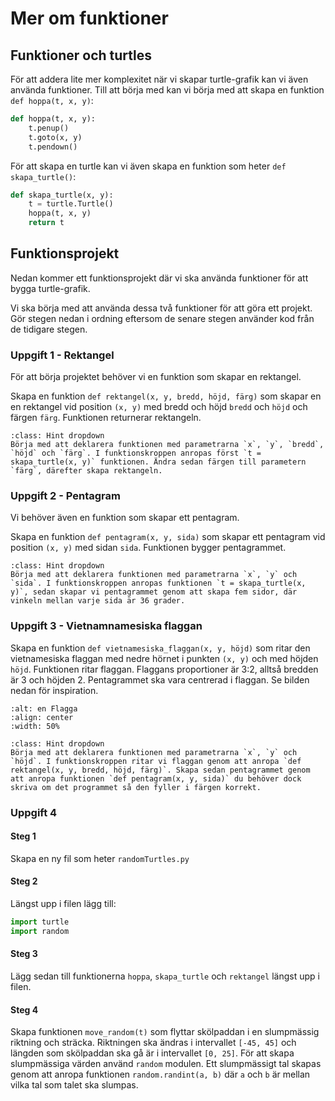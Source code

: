# Mer om funktioner

## Funktioner och turtles

För att addera lite mer komplexitet när vi skapar turtle-grafik kan vi även använda funktioner. Till att börja med kan vi börja med att skapa en funktion `def hoppa(t, x, y)`:

```python
def hoppa(t, x, y):
    t.penup()
    t.goto(x, y)
    t.pendown()
```

För att skapa en turtle kan vi även skapa en funktion som heter `def skapa_turtle()`:

```python
def skapa_turtle(x, y):
    t = turtle.Turtle()
    hoppa(t, x, y)
    return t
```

## Funktionsprojekt
Nedan kommer ett funktionsprojekt där vi ska använda funktioner för att bygga turtle-grafik.

Vi ska börja med att använda dessa två funktioner för att göra ett projekt. Gör stegen nedan i ordning eftersom de senare stegen använder kod från de tidigare stegen.

### Uppgift 1 - Rektangel
För att börja projektet behöver vi en funktion som skapar en rektangel.

Skapa en funktion `def rektangel(x, y, bredd, höjd, färg)` som skapar en en rektangel vid position `(x, y)` med bredd och höjd `bredd` och `höjd` och färgen `färg`. Funktionen returnerar rektangeln.

```{admonition} Tips
:class: Hint dropdown
Börja med att deklarera funktionen med parametrarna `x`, `y`, `bredd`, `höjd` och `färg`. I funktionskroppen anropas först `t = skapa_turtle(x, y)` funktionen. Ändra sedan färgen till parametern `färg`, därefter skapa rektangeln.
```

### Uppgift 2 - Pentagram
Vi behöver även en funktion som skapar ett pentagram.

Skapa en funktion `def pentagram(x, y, sida)` som skapar ett pentagram vid position `(x, y)` med sidan `sida`. Funktionen bygger pentagrammet.

```{admonition} Tips
:class: Hint dropdown
Börja med att deklarera funktionen med parametrarna `x`, `y` och `sida`. I funktionskroppen anropas funktionen `t = skapa_turtle(x, y)`, sedan skapar vi pentagrammet genom att skapa fem sidor, där vinkeln mellan varje sida är 36 grader.
```

### Uppgift 3 - Vietnamnamesiska flaggan

Skapa en funktion `def vietnamesiska_flaggan(x, y, höjd)` som ritar den vietnamesiska flaggan med nedre hörnet i punkten `(x, y)` och med höjden `höjd`. Funktionen ritar flaggan. Flaggans proportioner är 3:2, alltså bredden är 3 och höjden 2. Pentagrammet ska vara centrerad i flaggan. Se bilden nedan för inspiration.

```{image} img/vietnam.png
:alt: en Flagga
:align: center
:width: 50%
```
```admonition} Tips
:class: Hint dropdown
Börja med att deklarera funktionen med parametrarna `x`, `y` och `höjd`. I funktionskroppen ritar vi flaggan genom att anropa `def rektangel(x, y, bredd, höjd, färg)`. Skapa sedan pentagrammet genom att anropa funktionen `def pentagram(x, y, sida)` du behöver dock skriva om det programmet så den fyller i färgen korrekt.
```

### Uppgift 4

#### Steg 1
Skapa en ny fil som heter `randomTurtles.py`

#### Steg 2
Längst upp i filen lägg till:

```python	
import turtle
import random
```

#### Steg 3
Lägg sedan till funktionerna `hoppa`, `skapa_turtle` och `rektangel` längst upp i filen.

#### Steg 4
Skapa funktionen `move_random(t)` som flyttar skölpaddan i en slumpmässig riktning och sträcka. Riktningen ska ändras i intervallet `[-45, 45]` och längden som skölpaddan ska gå är i intervallet `[0, 25]`. För att skapa slumpmässiga värden använd `random` modulen. Ett slumpmässigt tal skapas genom att anropa funktionen `random.randint(a, b)` där `a` och `b` är mellan vilka tal som talet ska slumpas. 